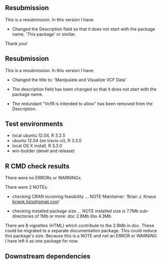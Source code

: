 ## Resubmission
This is a resubmission. In this version I have:

* Changed the Description field so that it does not start with the package name, 'This package' or similar.

Thank you!


## Resubmission
This is a resubmission. In this version I have:

* Changed the title to:
'Manipulate and Visualize VCF Data'

* The description field has been changed so that it does not start with the package name.

* The redundant "VcfR is intended to allow" has been removed from the Description.


## Test environments
* local ubuntu 12.04, R 3.2.5
* ubuntu 12.04 (on travis-ci), R 3.3.0
* local OS X install, R 3.3.0
* win-builder (devel and release)


## R CMD check results
There were no ERRORs or WARNINGs. 

There were 2 NOTEs:

* checking CRAN incoming feasibility ... NOTE
Maintainer: ‘Brian J. Knaus <briank.lists@gmail.com>’

* checking installed package size ... NOTE
  installed size is  7.7Mb
  sub-directories of 1Mb or more:
    doc    2.8Mb
    libs   4.3Mb

There are 8 vignettes (HTML) which contribute to the 2.8Mb in doc.
These could be migrated to a separate documentation package.
This could reduce this package's size.
Because this is a NOTE and not an ERROR or WARNING I have left it as one package for now.


## Downstream dependencies



